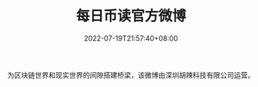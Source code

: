 ﻿---
weight: 
title: "每日币读官方微博"
description: "为区块链世界和现实世界的间隙搭建桥梁，该微博由深圳胡辣科技有限公司运营"
date: 2022-07-19T21:57:40+08:00
lastmod: 2022-07-19T16:45:40+08:00
draft: false
authors: ["seven"]
featuredImage: "meiribiduguanfangweibo.png"
link: "https://weibo.com/coindaily"
tags: ["微博","每日币读官方微博"]
categories: ["navigation"]
navigation: ["微博"]
lightgallery: true
toc: true
pinned: false
recommend: false
recommend1: false
---
为区块链世界和现实世界的间隙搭建桥梁，该微博由深圳胡辣科技有限公司运营。
